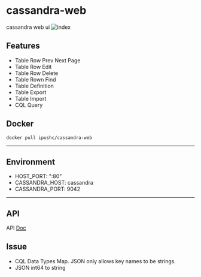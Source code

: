 # cassandra-web
cassandra web ui
![index](webui.gif)

## Features
* Table Row Prev Next Page
* Table Row Edit
* Table Row Delete
* Table Rown Find
* Table Definition
* Table Export
* Table Import
* CQL Query

## Docker

```sh
docker pull ipushc/cassandra-web
```

----

## Environment

* HOST_PORT: ":80"
* CASSANDRA_HOST: cassandra
* CASSANDRA_PORT: 9042

----

## API

API [Doc](./Doc.md)

## Issue

* CQL Data Types Map. JSON only allows key names to be strings.
* JSON int64 to string